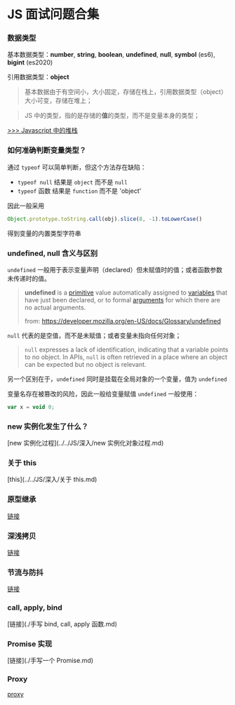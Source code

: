 # JS 面试问题合集



### 数据类型

基本数据类型：**number**, **string**, **boolean**, **undefined**, **null**, **symbol** (es6), **bigint** (es2020)

引用数据类型：**object**

> 基本数据由于有空间小，大小固定，存储在栈上，引用数据类型（object）大小可变，存储在堆上；

> JS 中的类型，指的是存储的**值**的类型，而不是变量本身的类型；

[>>> Javascript 中的堆栈](https://segmentfault.com/a/1190000009693516)



### 如何准确判断变量类型？

通过 `typeof` 可以简单判断，但这个方法存在缺陷：

- `typeof null` 结果是 `object` 而不是 `null`
- `typeof`  函数 结果是 `function` 而不是 'object'

因此一般采用

```js
Object.prototype.toString.call(obj).slice(8, -1).toLowerCase()
```

得到变量的内置类型字符串



### undefined, null 含义与区别

`undefined` 一般用于表示变量声明（declared）但未赋值时的值；或者函数参数未传递时的值。

> **undefined** is a [primitive](https://developer.mozilla.org/en-US/docs/Glossary/primitive) value automatically assigned to [variables](https://developer.mozilla.org/en-US/docs/Glossary/variable) that have just been declared, or to formal [arguments](https://developer.mozilla.org/en-US/docs/Glossary/Argument) for which there are no actual arguments.
>
> from: https://developer.mozilla.org/en-US/docs/Glossary/undefined

`null` 代表的是空值，而不是未赋值；或者变量未指向任何对象；

> `null` expresses a lack of identification, indicating that a variable points to no object. In APIs, `null` is often retrieved in a place where an object can be expected but no object is relevant. 

另一个区别在于，`undefined` 同时是挂载在全局对象的一个变量，值为 `undefined`

变量名存在被篡改的风险，因此一般给变量赋值 `undefined` 一般使用：

```js
var x = void 0;
```



### new 实例化发生了什么？

[new 实例化过程](../../JS/深入/new 实例化对象过程.md)



### 关于 this

[this](../../JS/深入/关于 this.md)



### 原型继承

[链接](./原型继承.md)



### 深浅拷贝

[链接](./浅拷贝与深拷贝.md)



### 节流与防抖

[链接](./防抖与节流函数.md)



### call, apply, bind

[链接](./手写 bind, call, apply 函数.md)



### Promise 实现

[链接](./手写一个 Promise.md)



### Proxy

[proxy](https://es6.ruanyifeng.com/#docs/proxy)